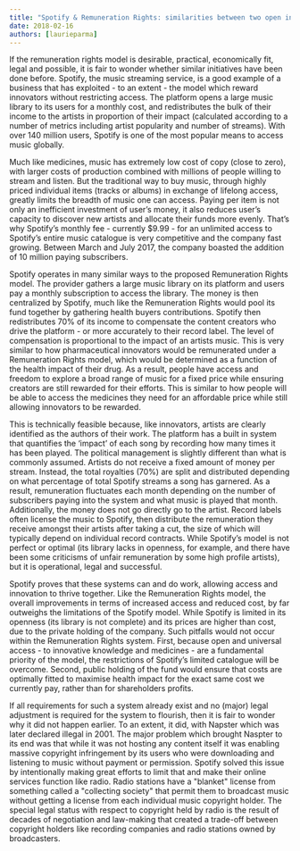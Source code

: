 ```yaml
---
title: "Spotify & Remuneration Rights: similarities between two open information models"
date: 2018-02-16
authors: [laurieparma]
---
```


If the remuneration rights model is desirable, practical, economically fit, legal and possible, it is fair to wonder whether similar initiatives have been done before. Spotify, the music streaming service, is a good example of a business that has exploited - to an extent - the model which reward innovators without restricting access. The platform opens a large music library to its users for a monthly cost, and redistributes the bulk of their income to the artists in proportion of their impact (calculated according to a number of metrics including artist popularity and number of streams). With over 140 million users, Spotify is one of the most popular means to access music globally. 

Much like medicines, music has extremely low cost of copy (close to zero), with larger costs of production combined with millions of people willing to stream and listen. But the traditional way to buy music, through highly priced individual items (tracks or albums) in exchange of lifelong access, greatly limits the breadth of music one can access. Paying per item is not only an inefficient investment of user’s money, it also reduces user’s capacity to discover new artists and allocate their funds more evenly. That’s why Spotify’s monthly fee - currently $9.99 -  for an unlimited access to Spotify’s entire music catalogue is very competitive and the company fast growing. Between March and July 2017, the company boasted the addition of 10 million paying subscribers.

Spotify operates in many similar ways to the proposed Remuneration Rights model. The provider gathers a large music library on its platform and users pay a monthly subscription to access the library. The money is then centralized by Spotify, much like the Remuneration Rights would pool its fund together by gathering health buyers contributions. Spotify then redistributes 70% of its income to compensate the content creators who drive the platform - or more accurately to their record label. The level of compensation is proportional to the impact of an artists music. This is very similar to how pharmaceutical innovators would be remunerated under a Remuneration Rights model, which would be determined as a function of the health impact of their drug. As a result, people have access and freedom to explore a broad range of music for a fixed price while ensuring creators are still rewarded for their efforts. This is similar to how people will be able to access the medicines they need for an affordable price while still allowing innovators to be rewarded.

This is technically feasible because, like innovators, artists are clearly identified as the authors of their work. The platform has a built in system that quantifies the ‘impact’ of each song by recording how many times it has been played. The political management is slightly different than what is commonly assumed. Artists do not receive a fixed amount of money per stream. Instead, the total royalties (70%) are split and distributed depending on what percentage of total Spotify streams a song has garnered. As a result, remuneration fluctuates each month depending on the number of subscribers paying into the system and what music is played that month. Additionally, the money does not go directly go to the artist. Record labels often license the music to Spotify, then distribute the remuneration they receive amongst their artists after taking a cut, the size of which will typically depend on individual record contracts. While Spotify’s model is not perfect or optimal (its library lacks in openness, for example, and there have been some criticisms of unfair remuneration by some high profile artists), but  it is operational, legal and successful.

Spotify proves that these systems can and do work, allowing access and innovation to thrive together. Like the Remuneration Rights model, the overall improvements in terms of increased access and reduced cost, by far outweighs the limitations of the Spotify model. While Spotify is limited in its openness (its library is not complete) and its prices are higher than cost, due to the private holding of the company. Such pitfalls would not occur within the Remuneration Rights system. First, because open and universal access - to innovative knowledge and medicines - are a fundamental priority of the model, the restrictions of Spotify’s limited catalogue will be overcome. Second, public holding of the fund would ensure that costs are optimally fitted to maximise health impact for the exact same cost we currently pay, rather than for shareholders profits.

If all requirements for such a system already exist and no (major) legal adjustment is required for the system to flourish, then it is fair to wonder why it did not happen earlier. To an extent, it did, with Napster which was later declared illegal in 2001. The major problem which brought Naspter to its end was that while it was not hosting any content itself it was enabling massive copyright infringement by its users who were downloading and listening to music without payment or permission. Spotify solved this issue by intentionally making  great efforts to limit that and make their online services function like radio. Radio stations have a "blanket" license from something called a "collecting society" that permit them to broadcast music without getting a license from each individual music copyright holder. The special legal status with respect to copyright held by radio is the result of decades of negotiation and law-making that created a trade-off between copyright holders like recording companies and radio stations owned by broadcasters.
